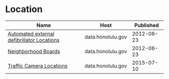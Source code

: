 # Location

Name | Host | Published
---- | ---- | ---------
[Automated external defibrillator Locations](../datasets/2swm-eusf.md) | data.honolulu.gov | 2012-06-23
[Neighborhood Boards](../datasets/3dxw-z8rr.md) | data.honolulu.gov | 2012-06-23
[Traffic Camera Locations](../datasets/cat5-2v98.md) | data.honolulu.gov | 2015-07-10

